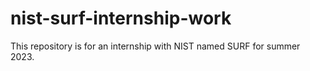 # nist-surf-internship-work
This repository is for an internship with NIST named SURF for summer 2023.
